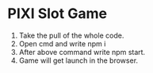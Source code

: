 # PIXI Slot Game

1. Take the pull of the whole code.
2. Open cmd and write npm i
3. After above command write npm start.
4. Game will get launch in the browser.



